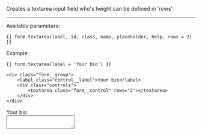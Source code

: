 Creates a textarea input field who's height can be defined in 'rows'

----

Available parameters:

	{{ form.textarea(label, id, class, name, placeholder, help, rows = 2) }}

Example:

	{{ form.textarea(label = 'Your bio') }}	

	<div class="form__group">
        <label class="control__label">Your bio</label>
        <div class="controls">
            <textarea class="form__control" rows="2"></textarea>
        </div>
    </div>

<form class="form--horizontal">
<div class="form__group">
    <label class="control__label">Your bio</label>
    <div class="controls">
        <textarea class="form__control" rows="2"></textarea>
    </div>
</div>
</form>